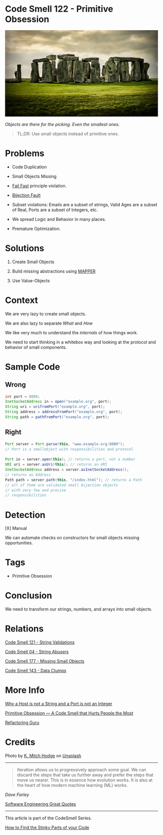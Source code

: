 # Code Smell 122 - Primitive Obsession

![Code Smell 122 - Primitive Obsession](Code%20Smell%20122%20-%20Primitive%20Obsession.jpg)

*Objects are there for the picking. Even the smallest ones.*

> TL;DR: Use small objects instead of primitive ones.

# Problems

- Code Duplication

- Small Objects Missing

- [Fail Fast](https://github.com/mcsee/Software-Design-Articles/tree/main/Articles/Theory/Fail%20Fast/readme.md) principle violation.

- [Bijection Fault](https://github.com/mcsee/Software-Design-Articles/tree/main/Articles/Theory/The%20One%20and%20Only%20Software%20Design%20Principle/readme.md)

- Subset violations: Emails are a subset of strings, Valid Ages are a subset of Real, Ports are a subset of Integers, etc.

- We spread Logic and Behavior in many places.

- Premature Optimization.

# Solutions

1. Create Small Objects

2. Build missing abstractions using [MAPPER](https://github.com/mcsee/Software-Design-Articles/tree/main/Articles/Theory/What%20is%20(wrong%20with)%20software/readme.md)

3. Use Value-Objects

# Context

We are very lazy to create small objects.

We are also lazy to separate *What* and *How*

We like very much to understand the *internals* of how things work.

We need to start thinking in a whitebox way and looking at the protocol and behavior of small components.

# Sample Code

## Wrong

[Gist Url]: # (https://gist.github.com/mcsee/12dc64f150fb047541b9aaa795d85faf)

```java
int port = 8080;
InetSocketAddress in = open("example.org", port);
String uri = urifromPort("example.org", port);
String address = addressFromPort("example.org", port);
String path = pathFromPort("example.org", port);
```

## Right

[Gist Url]: # (https://gist.github.com/mcsee/32202947a8d5ef760936a1e094d3f6b3)

```java
Port server = Port.parse(this, "www.example.org:8080");
// Port is a smallobject with responsibilities and protocol

Port in = server.open(this); // returns a port, not a number
URI uri = server.asUri(this); // returns an URI
InetSocketAddress address = server.asInetSocketAddress();
// returns an Address
Path path = server.path(this, "/index.html"); // returns a Path
// all of them are validated small bijection objects
// with very few and precise
// responsibilities
```

# Detection

[X] Manual

We can automate checks on constructors for small objects missing opportunities. 

# Tags

- Primitive Obsession

# Conclusion

We need to transform our strings, numbers, and arrays into small objects.

# Relations

[Code Smell 121 - String Validations](https://github.com/mcsee/Software-Design-Articles/tree/main/Articles/Code%20Smells/Code%20Smell%20121%20-%20String%20Validations/readme.md)

[Code Smell 04 - String Abusers](https://github.com/mcsee/Software-Design-Articles/tree/main/Articles/Code%20Smells/Code%20Smell%2004%20-%20String%20Abusers/readme.md)

[Code Smell 177 - Missing Small Objects](https://github.com/mcsee/Software-Design-Articles/tree/main/Articles/Code%20Smells/Code%20Smell%20177%20-%20Missing%20Small%20Objects/readme.md)

[Code Smell 143 - Data Clumps](https://github.com/mcsee/Software-Design-Articles/tree/main/Articles/Code%20Smells/Code%20Smell%20143%20-%20Data%20Clumps/readme.md)

# More Info

[Why a Host is not a String and a Port is not an Integer](https://towardsdev.com/why-a-host-is-not-a-string-and-a-port-is-not-an-integer-595c182d817c)

[Primitive Obsession — A Code Smell that Hurts People the Most](https://medium.com/the-sixt-india-blog/primitive-obsession-code-smell-that-hurt-people-the-most-5cbdd70496e9)

[Refactoring Guru](https://refactoring.guru/es/smells/primitive-obsession)

# Credits

Photo by [K. Mitch Hodge](https://unsplash.com/@kmitchhodge) on [Unsplash](https://unsplash.com/s/photos/prehistoric)
  
* * *

> Iteration allows us to progressively approach some goal. We can discard the steps that take us further away and prefer the steps that move us nearer. This is in essence how evolution works. It is also at the heart of how modern machine learning (ML) works.

_Dave Farley_
 
[Software Engineering Great Quotes](https://github.com/mcsee/Software-Design-Articles/tree/main/Articles/Quotes/Software%20Engineering%20Great%20Quotes/readme.md)

* * *

This article is part of the CodeSmell Series.

[How to Find the Stinky Parts of your Code](https://github.com/mcsee/Software-Design-Articles/tree/main/Articles/Code%20Smells/How%20to%20Find%20the%20Stinky%20parts%20of%20your%20Code/readme.md)